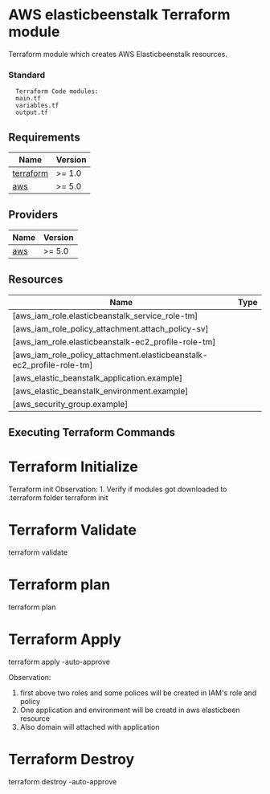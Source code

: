 # AWS elasticbeenstalk Terraform module
Terraform module which creates AWS Elasticbeenstalk resources.

### Standard
```hcl
  Terraform Code modules:
  main.tf
  variables.tf
  output.tf
```

## Requirements
| Name | Version |
|------|---------|
| <a name="requirement_terraform"></a> [terraform](#requirement\_terraform) | >= 1.0 |
| <a name="requirement_aws"></a> [aws](#requirement\_aws) | >= 5.0 |

## Providers
| Name | Version |
|------|---------|
| <a name="provider_aws"></a> [aws](#provider\_aws) | >= 5.0 |

## Resources
| Name | Type |
|------|------|
| [aws_iam_role.elasticbeanstalk_service_role-tm]
| [aws_iam_role_policy_attachment.attach_policy-sv]
| [aws_iam_role.elasticbeanstalk-ec2_profile-role-tm]
| [aws_iam_role_policy_attachment.elasticbeanstalk-ec2_profile-role-tm]
| [aws_elastic_beanstalk_application.example]
| [aws_elastic_beanstalk_environment.example]
| [aws_security_group.example]


## Executing Terraform Commands
# Terraform Initialize
Terraform init
Observation: 1. Verify if modules got downloaded to .terraform folder terraform init

# Terraform Validate
terraform validate

# Terraform plan
terraform plan

# Terraform Apply
terraform apply -auto-approve

Observation: 
1) first above two roles and some polices will be created in IAM's role and policy
2) One application and environment will be creatd in aws elasticbeen resource
3) Also domain will attached with application
   
# Terraform Destroy
terraform destroy -auto-approve